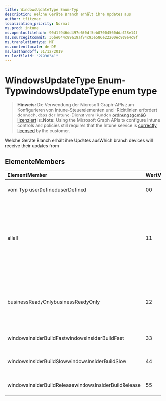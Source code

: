 ```yaml
---
title: WindowsUpdateType Enum-Typ
description: Welche Geräte Branch erhält ihre Updates aus
author: tfitzmac
localization_priority: Normal
ms.prod: intune
ms.openlocfilehash: 90d1f946dd497e650df5eb07004560dda028e14f
ms.sourcegitcommit: 36be044c89a19af84c93e586e22200ec919e4c9f
ms.translationtype: MT
ms.contentlocale: de-DE
ms.lasthandoff: 01/12/2019
ms.locfileid: "27930341"
---
```

# <a name="windowsupdatetype-enum-type"></a><span data-ttu-id="cab39-103">WindowsUpdateType Enum-Typ</span><span class="sxs-lookup"><span data-stu-id="cab39-103">windowsUpdateType enum type</span></span>

> <span data-ttu-id="cab39-104">**Hinweis:** Die Verwendung der Microsoft Graph-APIs zum Konfigurieren von Intune-Steuerelementen und -Richtlinien erfordert dennoch, dass der Intune-Dienst vom Kunden [ordnungsgemäß lizenziert](https://go.microsoft.com/fwlink/?linkid=839381) ist.</span><span class="sxs-lookup"><span data-stu-id="cab39-104">**Note:** Using the Microsoft Graph APIs to configure Intune controls and policies still requires that the Intune service is [correctly licensed](https://go.microsoft.com/fwlink/?linkid=839381) by the customer.</span></span>

<span data-ttu-id="cab39-105">Welche Geräte Branch erhält ihre Updates aus</span><span class="sxs-lookup"><span data-stu-id="cab39-105">Which branch devices will receive their updates from</span></span>
## <a name="members"></a><span data-ttu-id="cab39-106">Elemente</span><span class="sxs-lookup"><span data-stu-id="cab39-106">Members</span></span>
|<span data-ttu-id="cab39-107">Element</span><span class="sxs-lookup"><span data-stu-id="cab39-107">Member</span></span>|<span data-ttu-id="cab39-108">Wert</span><span class="sxs-lookup"><span data-stu-id="cab39-108">Value</span></span>|<span data-ttu-id="cab39-109">Beschreibung</span><span class="sxs-lookup"><span data-stu-id="cab39-109">Description</span></span>|
|:---|:---|:---|
|<span data-ttu-id="cab39-110">vom Typ userDefined</span><span class="sxs-lookup"><span data-stu-id="cab39-110">userDefined</span></span>|<span data-ttu-id="cab39-111">0</span><span class="sxs-lookup"><span data-stu-id="cab39-111">0</span></span>|<span data-ttu-id="cab39-112">Ermöglicht es dem Benutzer festgelegt.</span><span class="sxs-lookup"><span data-stu-id="cab39-112">Allow the user to set.</span></span>|
|<span data-ttu-id="cab39-113">all</span><span class="sxs-lookup"><span data-stu-id="cab39-113">all</span></span>|<span data-ttu-id="cab39-114">1</span><span class="sxs-lookup"><span data-stu-id="cab39-114">1</span></span>|<span data-ttu-id="cab39-115">Semikolons jährlichen Channel (Ziel).</span><span class="sxs-lookup"><span data-stu-id="cab39-115">Semi-annual Channel (Targeted).</span></span> <span data-ttu-id="cab39-116">Gerät Ruft alle anwendbaren Feature Updates aus Semikolons jährlichen Channel (gezielte) ab.</span><span class="sxs-lookup"><span data-stu-id="cab39-116">Device gets all applicable feature updates from Semi-annual Channel (Targeted).</span></span>|
|<span data-ttu-id="cab39-117">businessReadyOnly</span><span class="sxs-lookup"><span data-stu-id="cab39-117">businessReadyOnly</span></span>|<span data-ttu-id="cab39-118">2</span><span class="sxs-lookup"><span data-stu-id="cab39-118">2</span></span>|<span data-ttu-id="cab39-119">Semikolons jährlichen Channel.</span><span class="sxs-lookup"><span data-stu-id="cab39-119">Semi-annual Channel.</span></span> <span data-ttu-id="cab39-120">Gerät ruft Feature Updates aus Semikolons jährlichen Channel ab.</span><span class="sxs-lookup"><span data-stu-id="cab39-120">Device gets feature updates from Semi-annual Channel.</span></span>|
|<span data-ttu-id="cab39-121">windowsInsiderBuildFast</span><span class="sxs-lookup"><span data-stu-id="cab39-121">windowsInsiderBuildFast</span></span>|<span data-ttu-id="cab39-122">3</span><span class="sxs-lookup"><span data-stu-id="cab39-122">3</span></span>|<span data-ttu-id="cab39-123">Erstellen von Windows-Insider - Fast</span><span class="sxs-lookup"><span data-stu-id="cab39-123">Windows Insider build - Fast</span></span>|
|<span data-ttu-id="cab39-124">windowsInsiderBuildSlow</span><span class="sxs-lookup"><span data-stu-id="cab39-124">windowsInsiderBuildSlow</span></span>|<span data-ttu-id="cab39-125">4</span><span class="sxs-lookup"><span data-stu-id="cab39-125">4</span></span>|<span data-ttu-id="cab39-126">Erstellen von Windows-Insider - langsam</span><span class="sxs-lookup"><span data-stu-id="cab39-126">Windows Insider build - Slow</span></span>|
|<span data-ttu-id="cab39-127">windowsInsiderBuildRelease</span><span class="sxs-lookup"><span data-stu-id="cab39-127">windowsInsiderBuildRelease</span></span>|<span data-ttu-id="cab39-128">5</span><span class="sxs-lookup"><span data-stu-id="cab39-128">5</span></span>|<span data-ttu-id="cab39-129">Windows-Insider Build-Version</span><span class="sxs-lookup"><span data-stu-id="cab39-129">Release Windows Insider build</span></span>|



